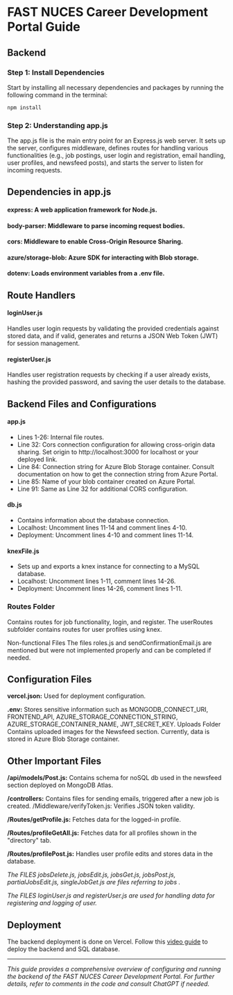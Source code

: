 # FAST NUCES Career Development Portal Guide

## Backend

### Step 1: Install Dependencies
Start by installing all necessary dependencies and packages by running the following command in the terminal:
```bash
npm install
```
### Step 2: Understanding app.js

The app.js file is the main entry point for an Express.js web server. It sets up the server, configures middleware, defines routes for handling various functionalities (e.g., job postings, user login and registration, email handling, user profiles, and newsfeed posts), and starts the server to listen for incoming requests.

## Dependencies in app.js
#### **express**: A web application framework for Node.js.
#### **body-parser**: Middleware to parse incoming request bodies.
#### **cors**: Middleware to enable Cross-Origin Resource Sharing.
#### **azure/storage-blob**: Azure SDK for interacting with Blob storage.
#### **dotenv**: Loads environment variables from a .env file.



## **Route Handlers**
#### **loginUser.js**
Handles user login requests by validating the provided credentials against stored data, and if valid, generates and returns a JSON Web Token (JWT) for session management.

#### **registerUser.js**
Handles user registration requests by checking if a user already exists, hashing the provided password, and saving the user details to the database.

## **Backend Files and Configurations**
#### **app.js**
+ Lines 1-26: Internal file routes.
+ Line 32: Cors connection configuration for allowing cross-origin data sharing. Set origin to http://localhost:3000 for localhost or your deployed link.
+ Line 84: Connection string for Azure Blob Storage container. Consult documentation on how to get the connection string from Azure Portal.
+ Line 85: Name of your blob container created on Azure Portal.
+ Line 91: Same as Line 32 for additional CORS configuration.

#### **db.js**
+ Contains information about the database connection.
+ Localhost: Uncomment lines 11-14 and comment lines 4-10.
+ Deployment: Uncomment lines 4-10 and comment lines 11-14.

#### **knexFile.js**
+ Sets up and exports a knex instance for connecting to a MySQL database.
+ Localhost: Uncomment lines 1-11, comment lines 14-26.
+ Deployment: Uncomment lines 14-26, comment lines 1-11.

### Routes Folder
Contains routes for job functionality, login, and register. The userRoutes subfolder contains routes for user profiles using knex.

Non-functional Files
The files roles.js and sendConfirmationEmail.js are mentioned but were not implemented properly and can be completed if needed.

## Configuration Files
**vercel.json:** Used for deployment configuration.

**.env:** Stores sensitive information such as MONGODB_CONNECT_URI, FRONTEND_API, AZURE_STORAGE_CONNECTION_STRING, AZURE_STORAGE_CONTAINER_NAME, JWT_SECRET_KEY.
Uploads Folder
Contains uploaded images for the Newsfeed section. Currently, data is stored in Azure Blob Storage container.

## Other Important Files
**/api/models/Post.js:** Contains schema for noSQL db used in the newsfeed section deployed on MongoDB Atlas.

**/controllers:** Contains files for sending emails, triggered after a new job is created.
/Middleware/verifyToken.js: Verifies JSON token validity.

**/Routes/getProfile.js:** Fetches data for the logged-in profile.

**/Routes/profileGetAll.js:** Fetches data for all profiles shown in the "directory" tab.

**/Routes/profilePost.js:** Handles user profile edits and stores data in the database.

*The FILES jobsDelete.js, jobsEdit.js, jobsGet.js, jobsPost.js, partialJobsEdit.js, singleJobGet.js are files referring to jobs .*

*The FILES loginUser.js and registerUser.js are used for handling data for registering and logging of user.*

## Deployment
The backend deployment is done on Vercel. Follow this [video guide](https://youtu.be/LUuIeg2oYm0?si=e7FDnJhN1gLs3qXK)
 to deploy the backend and SQL database.


___________
*This guide provides a comprehensive overview of configuring and running the backend of the FAST NUCES Career Development Portal. For further details, refer to comments in the code and consult ChatGPT if needed.*